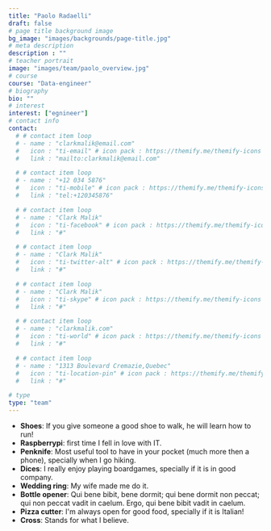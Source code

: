 ```yaml
---
title: "Paolo Radaelli"
draft: false
# page title background image
bg_image: "images/backgrounds/page-title.jpg"
# meta description
description : ""
# teacher portrait
image: "images/team/paolo_overview.jpg"
# course
course: "Data-engineer"
# biography
bio: ""
# interest
interest: ["egnineer"]
# contact info
contact:
  # # contact item loop
  # - name : "clarkmalik@email.com"
  #   icon : "ti-email" # icon pack : https://themify.me/themify-icons
  #   link : "mailto:clarkmalik@email.com"

  # # contact item loop
  # - name : "+12 034 5876"
  #   icon : "ti-mobile" # icon pack : https://themify.me/themify-icons
  #   link : "tel:+120345876"

  # # contact item loop
  # - name : "Clark Malik"
  #   icon : "ti-facebook" # icon pack : https://themify.me/themify-icons
  #   link : "#"

  # # contact item loop
  # - name : "Clark Malik"
  #   icon : "ti-twitter-alt" # icon pack : https://themify.me/themify-icons
  #   link : "#"

  # # contact item loop
  # - name : "Clark Malik"
  #   icon : "ti-skype" # icon pack : https://themify.me/themify-icons
  #   link : "#"

  # # contact item loop
  # - name : "clarkmalik.com"
  #   icon : "ti-world" # icon pack : https://themify.me/themify-icons
  #   link : "#"

  # # contact item loop
  # - name : "1313 Boulevard Cremazie,Quebec"
  #   icon : "ti-location-pin" # icon pack : https://themify.me/themify-icons
  #   link : "#"

# type
type: "team"
---
```


* **Shoes**: If you give someone a good shoe to walk, he will learn how to run!
* **Raspberrypi**: first time I fell in love with IT.
* **Penknife**: Most useful tool to have in your pocket (much more then a phone), specially when I go hiking.
* **Dices**: I really enjoy playing boardgames, specially if it is in good company.
* **Wedding ring**: My wife made me do it.
* **Bottle opener**: Qui bene bibit, bene dormit; qui bene dormit non peccat; qui non peccat vadit in caelum. Ergo, qui bene bibit vadit in caelum.
* **Pizza cutter**: I'm always open for good food, specially if it is Italian!
* **Cross**: Stands for what I believe. 